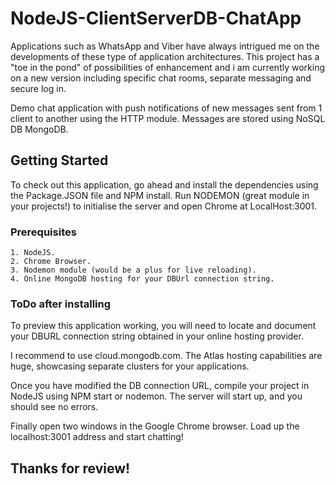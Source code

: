 # NodeJS-ClientServerDB-ChatApp

Applications such as WhatsApp and Viber have always intrigued me on the developments of these type of application architectures. This project has a "toe in the pond" of possibilities of enhancement and i am currently working on a new version including specific chat rooms, separate messaging and secure log in.

Demo chat application with push notifications of new messages sent from 1 client to another using the HTTP module. Messages are stored using NoSQL DB MongoDB. 

## Getting Started

To check out this application, go ahead and install the dependencies using the Package.JSON file and NPM install. Run NODEMON  (great module in your projects!) to initialise the server and open Chrome at LocalHost:3001.

### Prerequisites

```
1. NodeJS.
2. Chrome Browser.
3. Nodemon module (would be a plus for live reloading).
4. Online MongoDB hosting for your DBUrl connection string.
```
### ToDo after installing

To preview this application working, you will need to locate and document your DBURL connection string obtained in your online hosting provider. 

I recommend to use cloud.mongodb.com. The Atlas hosting capabilities are huge, showcasing separate clusters for your applications.

Once you have modified the DB connection URL, compile your project in NodeJS using NPM start or nodemon. The server will start up, and you should see no errors. 

Finally open two windows in the Google Chrome browser. Load up the localhost:3001 address and start chatting! 

## Thanks for review!

